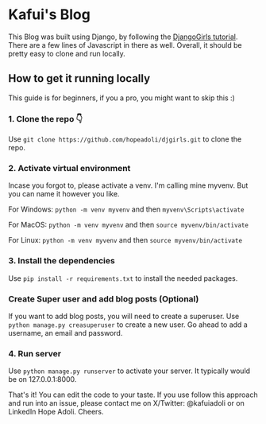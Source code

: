 # Kafui's Blog
This Blog was built using Django, by following the [DjangoGirls tutorial](https://tutorial.djangogirls.org). There are a few lines of Javascript in there as well. Overall, it should be pretty easy to clone and run locally.

## How to get it running locally
This guide is for beginners, if you a pro, you might want to skip this :)

### 1. Clone the repo 👇
Use `git clone https://github.com/hopeadoli/djgirls.git` to clone the repo.

### 2. Activate virtual environment
Incase you forgot to, please activate a venv. I'm calling mine myvenv. But you can name it however you like.

For Windows: `python -m venv myvenv` and then `myvenv\Scripts\activate`

For MacOS: `python -m venv myvenv` and then `source myvenv/bin/activate`

For Linux: `python -m venv myvenv` and then `source myvenv/bin/activate`

### 3. Install the dependencies
Use `pip install -r requirements.txt` to install the needed packages.

### Create Super user and add blog posts (Optional)
If you want to add blog posts, you will need to create a superuser. Use `python manage.py creasuperuser` to create a new user. Go ahead to add a username, an email and password.

### 4. Run server
Use `python manage.py runserver` to activate your server. It typically would be on 127.0.0.1:8000.

That's it! You can edit the code to your taste. If you use follow this approach and run into an issue, please contact me on X/Twitter: @kafuiadoli or on LinkedIn Hope Adoli. Cheers.
